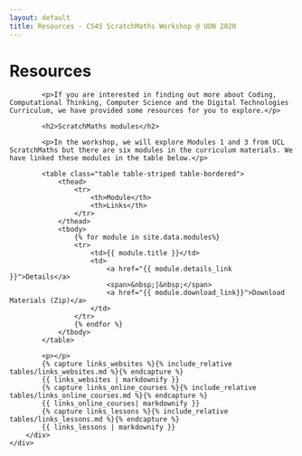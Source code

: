 ```yaml
---
layout: default
title: Resources - CS4S ScratchMaths Workshop @ UON 2020
---
```


<div class="container">
    <div class="showcase">
        <div class="container">
            <h1>Resources</h1>

            <p>If you are interested in finding out more about Coding, Computational Thinking, Computer Science and the Digital Technologies Curriculum, we have provided some resources for you to explore.</p>

            <h2>ScratchMaths modules</h2>

            <p>In the workshop, we will explore Modules 1 and 3 from UCL ScratchMaths but there are six modules in the curriculum materials. We have linked these modules in the table below.</p>

            <table class="table table-striped table-bordered">
                <thead>
                    <tr>
                        <th>Module</th>
                        <th>Links</th>
                    </tr>
                </thead>
                <tbody>
                    {% for module in site.data.modules%}
                    <tr>
                        <td>{{ module.title }}</td>
                        <td>
                            <a href="{{ module.details_link }}">Details</a>
                            <span>&nbsp;|&nbsp;</span>
                            <a href="{{ module.download_link}}">Download Materials (Zip)</a>
                        </td>
                    </tr>
                    {% endfor %}
                </tbody>
            </table>
            
            <p></p>
            {% capture links_websites %}{% include_relative tables/links_websites.md %}{% endcapture %}
            {{ links_websites | markdownify }}
            {% capture links_online_courses %}{% include_relative tables/links_online_courses.md %}{% endcapture %}
            {{ links_online_courses| markdownify }}
            {% capture links_lessons %}{% include_relative tables/links_lessons.md %}{% endcapture %}
            {{ links_lessons | markdownify }}
        </div>
    </div>
</div>